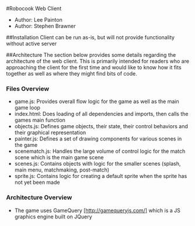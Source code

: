 #Robocook Web Client
* Author: Lee Painton
* Author: Stephen Brawner

##Installation
Client can be run as-is, but will not provide functionality without active server

##Architecture
The section below provides some details regarding the architecture of the web client.  This is primarily intended for readers who are approaching the client for the first time and would like to know how it fits together as well as where they might find bits of code.

### Files Overview
  * game.js: Provides overall flow logic for the game as well as the main game loop
  * index.html: Does loading of all dependencies and imports, then calls the games main function
  * objects.js: Defines game objects, their state, their control behaviors and their graphical representation
  * painter.js: Defines a set of drawing components for various scenes in the game
  * scenematch.js: Handles the large volume of control logic for the match scene which is the main game scene
  * scenes.js: Contains objects with logic for the smaller scenes (splash, main menu, matchmaking, post-match)
  * sprite.js: Contains logic for creating a default sprite when the sprite has not yet been made

### Architecture Overview
  * The game uses GameQuery [http://gamequeryjs.com/] which is a JS graphics engine built on JQuery
